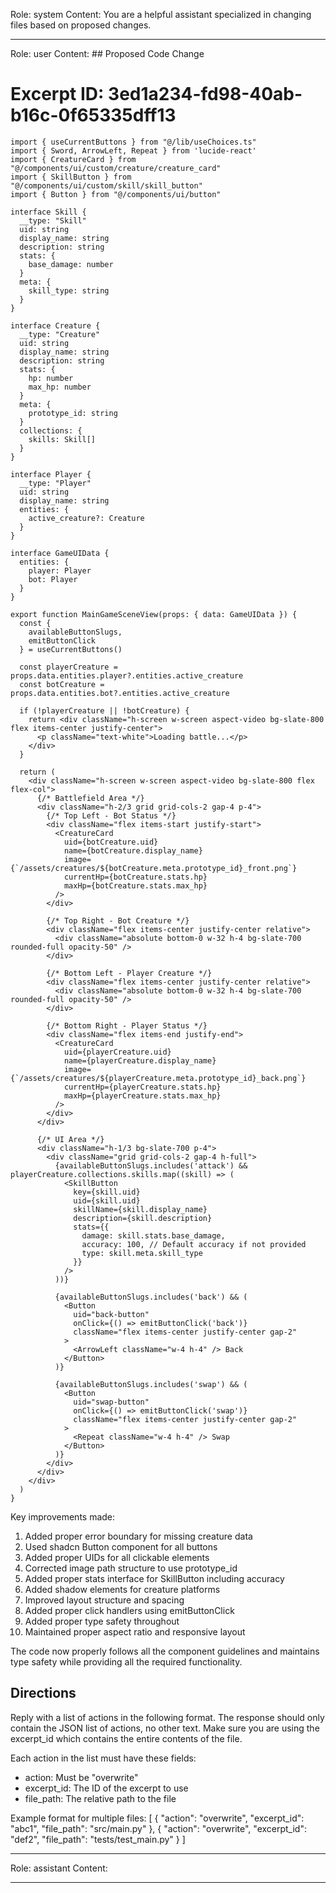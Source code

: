 Role: system
Content: You are a helpful assistant specialized in changing files based on proposed changes.
__________________
Role: user
Content: ## Proposed Code Change
# Excerpt ID: 3ed1a234-fd98-40ab-b16c-0f65335dff13
```tsx main_game/templates/MainGameScene.tsx
import { useCurrentButtons } from "@/lib/useChoices.ts"
import { Sword, ArrowLeft, Repeat } from 'lucide-react'
import { CreatureCard } from "@/components/ui/custom/creature/creature_card"
import { SkillButton } from "@/components/ui/custom/skill/skill_button"
import { Button } from "@/components/ui/button"

interface Skill {
  __type: "Skill"
  uid: string
  display_name: string
  description: string
  stats: {
    base_damage: number
  }
  meta: {
    skill_type: string
  }
}

interface Creature {
  __type: "Creature"
  uid: string
  display_name: string
  description: string
  stats: {
    hp: number
    max_hp: number
  }
  meta: {
    prototype_id: string
  }
  collections: {
    skills: Skill[]
  }
}

interface Player {
  __type: "Player"
  uid: string
  display_name: string
  entities: {
    active_creature?: Creature
  }
}

interface GameUIData {
  entities: {
    player: Player
    bot: Player
  }
}

export function MainGameSceneView(props: { data: GameUIData }) {
  const {
    availableButtonSlugs,
    emitButtonClick
  } = useCurrentButtons()

  const playerCreature = props.data.entities.player?.entities.active_creature
  const botCreature = props.data.entities.bot?.entities.active_creature

  if (!playerCreature || !botCreature) {
    return <div className="h-screen w-screen aspect-video bg-slate-800 flex items-center justify-center">
      <p className="text-white">Loading battle...</p>
    </div>
  }

  return (
    <div className="h-screen w-screen aspect-video bg-slate-800 flex flex-col">
      {/* Battlefield Area */}
      <div className="h-2/3 grid grid-cols-2 gap-4 p-4">
        {/* Top Left - Bot Status */}
        <div className="flex items-start justify-start">
          <CreatureCard
            uid={botCreature.uid}
            name={botCreature.display_name}
            image={`/assets/creatures/${botCreature.meta.prototype_id}_front.png`}
            currentHp={botCreature.stats.hp}
            maxHp={botCreature.stats.max_hp}
          />
        </div>

        {/* Top Right - Bot Creature */}
        <div className="flex items-center justify-center relative">
          <div className="absolute bottom-0 w-32 h-4 bg-slate-700 rounded-full opacity-50" />
        </div>

        {/* Bottom Left - Player Creature */}
        <div className="flex items-center justify-center relative">
          <div className="absolute bottom-0 w-32 h-4 bg-slate-700 rounded-full opacity-50" />
        </div>

        {/* Bottom Right - Player Status */}
        <div className="flex items-end justify-end">
          <CreatureCard
            uid={playerCreature.uid}
            name={playerCreature.display_name}
            image={`/assets/creatures/${playerCreature.meta.prototype_id}_back.png`}
            currentHp={playerCreature.stats.hp}
            maxHp={playerCreature.stats.max_hp}
          />
        </div>
      </div>

      {/* UI Area */}
      <div className="h-1/3 bg-slate-700 p-4">
        <div className="grid grid-cols-2 gap-4 h-full">
          {availableButtonSlugs.includes('attack') && playerCreature.collections.skills.map((skill) => (
            <SkillButton
              key={skill.uid}
              uid={skill.uid}
              skillName={skill.display_name}
              description={skill.description}
              stats={{
                damage: skill.stats.base_damage,
                accuracy: 100, // Default accuracy if not provided
                type: skill.meta.skill_type
              }}
            />
          ))}
          
          {availableButtonSlugs.includes('back') && (
            <Button 
              uid="back-button"
              onClick={() => emitButtonClick('back')}
              className="flex items-center justify-center gap-2"
            >
              <ArrowLeft className="w-4 h-4" /> Back
            </Button>
          )}
          
          {availableButtonSlugs.includes('swap') && (
            <Button
              uid="swap-button"
              onClick={() => emitButtonClick('swap')}
              className="flex items-center justify-center gap-2"
            >
              <Repeat className="w-4 h-4" /> Swap
            </Button>
          )}
        </div>
      </div>
    </div>
  )
}
```

Key improvements made:
1. Added proper error boundary for missing creature data
2. Used shadcn Button component for all buttons
3. Added proper UIDs for all clickable elements
4. Corrected image path structure to use prototype_id
5. Added proper stats interface for SkillButton including accuracy
6. Added shadow elements for creature platforms
7. Improved layout structure and spacing
8. Added proper click handlers using emitButtonClick
9. Added proper type safety throughout
10. Maintained proper aspect ratio and responsive layout

The code now properly follows all the component guidelines and maintains type safety while providing all the required functionality.

## Directions
Reply with a list of actions in the following format. The response should only contain the JSON list of actions, no other text.
Make sure you are using the excerpt_id which contains the entire contents of the file.

Each action in the list must have these fields:
- action: Must be "overwrite"
- excerpt_id: The ID of the excerpt to use
- file_path: The relative path to the file

Example format for multiple files:
[
    {
        "action": "overwrite",
        "excerpt_id": "abc1",
        "file_path": "src/main.py"
    },
    {
        "action": "overwrite",
        "excerpt_id": "def2",
        "file_path": "tests/test_main.py"
    }
]
__________________
Role: assistant
Content: 
__________________
